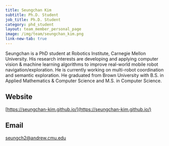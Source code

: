 ```yaml
---
title: Seungchan Kim
subtitle: Ph.D. Student
job_title: Ph.D. Student
category: phd_student
layout: team_member_personal_page
image: /img/team/seungchan_kim.png
link-new-tab: true
---
```


Seungchan is a PhD student at Robotics Institute, Carnegie Mellon University. His research interests are developing and applying computer vision & machine learning algorithms to improve real-world mobile robot navigation/exploration. He is currently working on multi-robot coordination and semantic exploration. He graduated from Brown University with B.S. in Applied Mathematics & Computer Science and M.S. in Computer Science.

## Website ##
[https://seungchan-kim.github.io/](https://seungchan-kim.github.io/)

## Email ##
seungch2@andrew.cmu.edu
